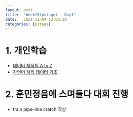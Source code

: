 ```yaml
---
layout: post
title:  "Week15(pstage) - Day1"
date:   2021-11-04 12:00:30
categories: [pstage]
---
```

 
# 1. 개인학습
* [데이터 제작의 A to Z]()
* [자연어 처리 데이터 기초]()


# 2. 훈민정음에 스며들다 대회 진행
* train pipe-line cratch 작성